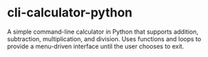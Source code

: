 # cli-calculator-python
A simple command-line calculator in Python that supports addition, subtraction, multiplication, and division. Uses functions and loops to provide a menu-driven interface until the user chooses to exit.
